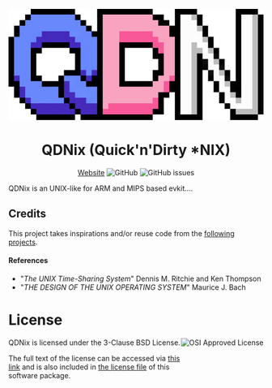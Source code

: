 <div align="center">

![Logo](.github/logo.png)

# QDNix (Quick'n'Dirty *NIX)

[Website](https://qdnix.d0p1.eu)
![GitHub](https://img.shields.io/github/license/d0p1s4m4/QDNix?logoColor=white&style=flat-square)
![GitHub issues](https://img.shields.io/github/issues/d0p1s4m4/QDNix?style=flat-square)

</div>

QDNix is an UNIX-like for ARM and MIPS based evkit....

## Credits

This project takes inspirations and/or reuse code from the [following projects](./docs/site/credits.md).

#### References

- "*The UNIX Time-Sharing System*" Dennis M. Ritchie and Ken Thompson
- "*THE DESIGN OF THE UNIX OPERATING SYSTEM*" Maurice J. Bach

# License

<img src="https://opensource.org/files/OSI_Approved_License.png" align="right" height="128px" alt="OSI Approved License">

QDNix is licensed under the 3-Clause BSD License.

The full text of the license can be accessed via [this link](https://opensource.org/licenses/BSD-3-Clause) and is also included in [the license file](LICENSE) of this software package.
